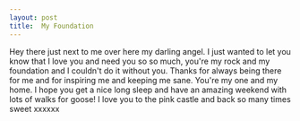 ```yaml
---
layout: post
title:  My Foundation
---
```

Hey there just next to me over here my darling angel. I just wanted to let you know that I love you and need you so so much, you're my rock and my foundation and I couldn't do it without you. Thanks for always being there for me and for inspiring me and keeping me sane. You're my one and my home. I hope you get a nice long sleep and have an amazing weekend with lots of walks for goose! I love you to the pink castle and back so many times sweet xxxxxx
